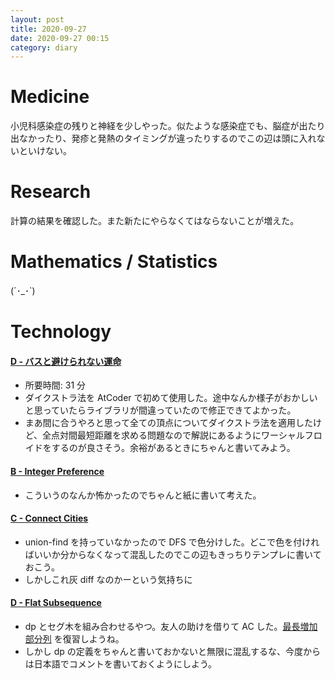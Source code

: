 ```yaml
---
layout: post
title: 2020-09-27
date: 2020-09-27 00:15
category: diary
---
```


# Medicine
小児科感染症の残りと神経を少しやった。似たような感染症でも、脳症が出たり出なかったり、発疹と発熱のタイミングが違ったりするのでこの辺は頭に入れないといけない。

# Research
計算の結果を確認した。また新たにやらなくてはならないことが増えた。

# Mathematics / Statistics
(´･_･`)

# Technology

#### [D - バスと避けられない運命](https://atcoder.jp/contests/abc012/tasks/abc012_4)
- 所要時間: 31 分
- ダイクストラ法を AtCoder で初めて使用した。途中なんか様子がおかしいと思っていたらライブラリが間違っていたので修正できてよかった。
- まあ間に合うやろと思って全ての頂点についてダイクストラ法を適用したけど、全点対間最短距離を求める問題なので解説にあるようにワーシャルフロイドをするのが良さそう。余裕があるときにちゃんと書いてみよう。

#### [B - Integer Preference](https://atcoder.jp/contests/abl/tasks/abl_b)
- こういうのなんか怖かったのでちゃんと紙に書いて考えた。

#### [C - Connect Cities](https://atcoder.jp/contests/abl/tasks/abl_c)
- union-find を持っていなかったので DFS で色分けした。どこで色を付ければいいか分からなくなって混乱したのでこの辺もきっちりテンプレに書いておこう。
- しかしこれ灰 diff なのかーという気持ちに

#### [D - Flat Subsequence](https://atcoder.jp/contests/abl/tasks/abl_d)
- dp とセグ木を組み合わせるやつ。友人の助けを借りて AC した。[最長増加部分列](https://onlinejudge.u-aizu.ac.jp/problems/DPL_1_D) を復習しようね。
- しかし dp の定義をちゃんと書いておかないと無限に混乱するな、今度からは日本語でコメントを書いておくようにしよう。